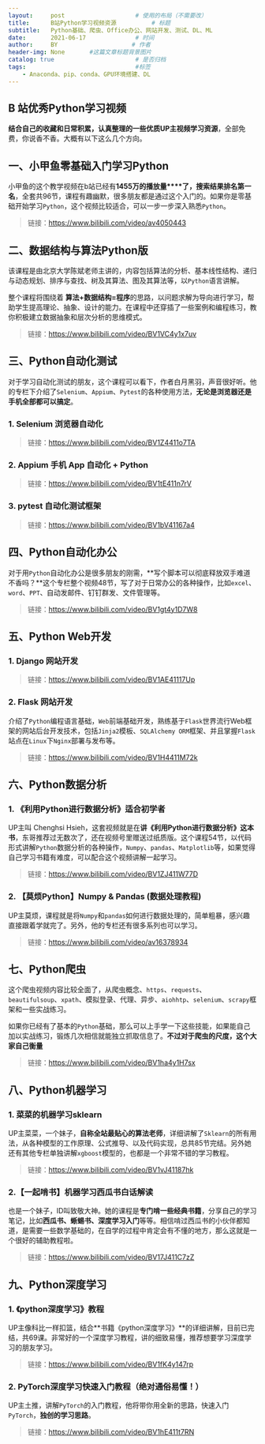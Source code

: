 ```yaml
---
layout:     post                    # 使用的布局（不需要改）
title:      B站Python学习视频资源  		# 标题 
subtitle:   Python基础、爬虫、Office办公、网站开发、测试、DL、ML					#副标题
date:       2021-06-17              # 时间
author:     BY                     # 作者
header-img: None       #这篇文章标题背景图片
catalog: true                       # 是否归档
tags:                               #标签
    - Anaconda、pip、conda、GPU环境搭建、DL
---
```


## B 站优秀Python学习视频



**结合自己的收藏和日常积累，认真整理的一些优质UP主视频学习资源**，全部免费，你说香不香。大概有以下这么几个方向。



## 一、小甲鱼零基础入门学习Python

小甲鱼的这个教学视频在b站已经有**1455万的播放量****了，搜索结果排名第一名**，全套共96节，课程有趣幽默，很多朋友都是通过这个入门的。如果你是零基础开始学习`Python`，这个视频比较适合，可以一步一步深入熟悉`Python`。

> 链接：https://www.bilibili.com/video/av4050443

## 二、数据结构与算法Python版



该课程是由北京大学陈斌老师主讲的，内容包括算法的分析、基本线性结构、递归与动态规划、排序与查找、树及其算法、图及其算法等，以`Python`语言讲解。

整个课程将围绕着 **算法+数据结构=程序**的思路，以问题求解为导向进行学习，帮助学生提高理论、抽象、设计的能力。在课程中还穿插了一些案例和编程练习，教你积极建立数据抽象和层次分析的思维模式。

> 链接：https://www.bilibili.com/video/BV1VC4y1x7uv

## 三、Python自动化测试



对于学习自动化测试的朋友，这个课程可以看下，作者白月黑羽，声音很好听。他的专栏下介绍了`Selenium`、`Appium`、`Pytest`的各种使用方法，**无论是浏览器还是手机全部都可以搞定**。

### 1. Selenium 浏览器自动化

> 链接：https://www.bilibili.com/video/BV1Z4411o7TA

### 2. Appium 手机 App 自动化 + Python

> 链接：https://www.bilibili.com/video/BV1tE411n7rV

### 3. pytest 自动化测试框架

> 链接：https://www.bilibili.com/video/BV1bV41167a4



## 四、Python自动化办公

对于用`Python`自动化办公是很多朋友的刚需，**写个脚本可以彻底释放双手难道不香吗？**这个专栏整个视频48节，写了对于日常办公的各种操作，比如`excel`、`word`、`PPT`、自动发邮件、钉钉群发、文件管理等。

> 链接：https://www.bilibili.com/video/BV1gt4y1D7W8

## 五、Python Web开发

### 1. Django 网站开发



> 链接：https://www.bilibili.com/video/BV1AE41117Up

### 2. Flask 网站开发



介绍了`Python`编程语言基础，`Web`前端基础开发，熟练基于`Flask`世界流行Web框架的网站后台开发技术，包括`Jinja2`模板、`SQLAlchemy ORM`框架、并且掌握`Flask`站点在`Linux`下`Nginx`部署与发布等。

> 链接：https://www.bilibili.com/video/BV1H4411M72k

## 六、Python数据分析

### 1. 《利用Python进行数据分析》适合初学者



UP主叫 Chenghsi Hsieh，这套视频就是在**讲《利用Python进行数据分析》这本书**，东哥推荐过无数次了，还在视频号里赠送过纸质版。这个课程54节，以代码形式讲解`Python`数据分析的各种操作，`Numpy`、`pandas`、`Matplotlib`等，如果觉得自己学习书籍有难度，可以配合这个视频讲解一起学习。

> 链接：https://www.bilibili.com/video/BV1ZJ411W77D

### 2. 【莫烦Python】Numpy & Pandas (数据处理教程)



UP主莫烦，课程就是将`Numpy`和`pandas`如何进行数据处理的，简单粗暴，感兴趣直接跟着学就完了。另外，他的专栏还有很多系列也可以学习。

> 链接：https://www.bilibili.com/video/av16378934

## 七、Python爬虫



这个爬虫视频内容比较全面了，从爬虫概念、`https`、`requests`、`beautifulsoup`、`xpath`、模拟登录、代理、异步、`aiohhtp`、`selenium`、`scrapy`框架和一些实战练习。

如果你已经有了基本的`Python`基础，那么可以上手学一下这些技能，如果能自己加以实战练习，锻炼几次相信就能独立抓取信息了。**不过对于爬虫的尺度，这个大家自己衡量**





> 链接：https://www.bilibili.com/video/BV1ha4y1H7sx

## 八、Python机器学习

### 1. 菜菜的机器学习sklearn



UP主菜菜，一个妹子，**自称全站最贴心的算法老师**，详细讲解了`Sklearn`的所有用法，从各种模型的工作原理、公式推导、以及代码实现，总共85节完结。另外她还有其他专栏单独讲解`xgboost`模型的，也都是一个非常不错的学习教程。

> 链接：https://www.bilibili.com/video/BV1vJ41187hk

### 2.【一起啃书】机器学习西瓜书白话解读



也是一个妹子，ID叫致敬大神。她的课程是**专门啃一些经典书籍**，分享自己的学习笔记，比如**西瓜书、蜥蜴书、深度学习入门**等等。相信啃过西瓜书的小伙伴都知道，是需要一些数学基础的，在自学的过程中肯定会有不懂的地方，那么这就是一个很好的辅助教程啦。

> 链接：https://www.bilibili.com/video/BV17J411C7zZ

## 九、Python深度学习

### 1. 《python深度学习》教程



UP主像科比一样扣篮，结合**书籍《python深度学习》**的详细讲解，目前已完结，共69课。非常好的一个深度学习教程，讲的细致易懂，推荐想要学习深度学习的朋友学习。

> 链接：https://www.bilibili.com/video/BV1fK4y147rp

### 2. PyTorch深度学习快速入门教程（绝对通俗易懂！）



UP主土推，讲解`PyTorch`的入门教程，他将带你用全新的思路，快速入门`PyTorch`，**独创的学习思路**。

> 链接：https://www.bilibili.com/video/BV1hE411t7RN

